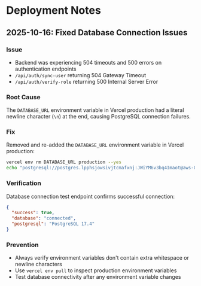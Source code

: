 # Deployment Notes

## 2025-10-16: Fixed Database Connection Issues

### Issue
- Backend was experiencing 504 timeouts and 500 errors on authentication endpoints
- `/api/auth/sync-user` returning 504 Gateway Timeout
- `/api/auth/verify-role` returning 500 Internal Server Error

### Root Cause
The `DATABASE_URL` environment variable in Vercel production had a literal newline character (`\n`) at the end, causing PostgreSQL connection failures.

### Fix
Removed and re-added the `DATABASE_URL` environment variable in Vercel production:
```bash
vercel env rm DATABASE_URL production --yes
echo "postgresql://postgres.lpphsjowsivjtcmafxnj:JWiYM6v3bq4Imaot@aws-0-us-east-2.pooler.supabase.com:5432/postgres" | vercel env add DATABASE_URL production
```

### Verification
Database connection test endpoint confirms successful connection:
```json
{
  "success": true,
  "database": "connected",
  "postgresql": "PostgreSQL 17.4"
}
```

### Prevention
- Always verify environment variables don't contain extra whitespace or newline characters
- Use `vercel env pull` to inspect production environment variables
- Test database connectivity after any environment variable changes
